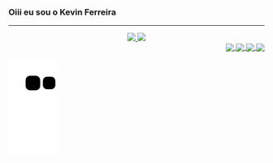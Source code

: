 ### Oiii eu sou o Kevin Ferreira
---
<div  align="center">
  <a href="https://github.com/kevinLyf">
  <img height="160em" src="https://github-readme-stats.vercel.app/api?username=kevinLyf&show_icons=true&theme=tokyonight&include_all_commits=true&count_private=true"/>
  <img height="160em" src="https://github-readme-stats.vercel.app/api/top-langs/?username=kevinLyf&layout=compact&langs_count=7&theme=tokyonight"/>    
</div>

<div    align="right" style="display: inline_block">
  <img align="center"   src="https://img.shields.io/badge/javascript-%23323330.svg?style=for-the-badge&logo=javascript&logoColor=%23F7DF1E">
  <img align="center"   src="https://img.shields.io/badge/bootstrap-%23563D7C.svg?style=for-the-badge&logo=bootstrap&logoColor=white">
  <img align="center"   src="https://img.shields.io/badge/html5-%23E34F26.svg?style=for-the-badge&logo=html5&logoColor=white">
  <img align="center"   src="https://img.shields.io/badge/css3-%231572B6.svg?style=for-the-badge&logo=css3&logoColor=white">
</div>
  
![Snake animation](https://github.com/rafaballerini/rafaballerini/blob/output/github-contribution-grid-snake.svg)

